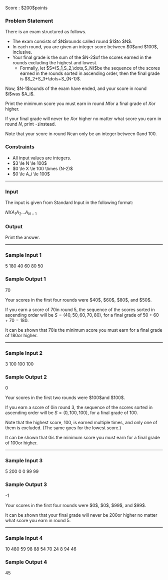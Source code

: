 
<div>

<span>

<span>

<p>
Score : $200$points
</p>

<div>

<section>

### **Problem Statement**

<p>
There is an exam structured as follows.
</p>

<ul>

<li>
The exam consists of $N$rounds called round $1$to $N$.
</li>

<li>
In each round, you are given an integer score between $0$and $100$, inclusive.
</li>

<li>
Your final grade is the sum of the $N-2$of the scores earned in the rounds excluding the highest and lowest.
<ul>

<li>
Formally, let $S=(S_1,S_2,\dots,S_N)$be the sequence of the scores earned in the rounds sorted in ascending order, then the final grade is $S_2+S_3+\dots+S_{N-1}$.
</li>

</ul>

</li>

</ul>

<p>
Now, $N-1$rounds of the exam have ended, and your score in round $i$was $A_i$.

Print the minimum score you must earn in round $N$for a final grade of $X$or higher.

If your final grade will never be $X$or higher no matter what score you earn in round $N$, print `-1`instead.

Note that your score in round $N$can only be an integer between $0$and $100$.
</p>

</section>

</div>

<div>

<section>

### **Constraints**

<ul>

<li>
All input values are integers.
</li>

<li>
$3 \le N \le 100$
</li>

<li>
$0 \le X \le 100 \times (N-2)$
</li>

<li>
$0 \le A_i \le 100$
</li>

</ul>

</section>

</div>

---

<div>

<div>

<section>

### **Input**

<p>
The input is given from Standard Input in the following format:
</p>

<div>

$N$$X$$A_1$$A_2$$\dots$$A_{N-1}$
</div>

</section>

</div>

<div>

<section>

### **Output**

<p>
Print the answer.
</p>

</section>

</div>

</div>

---

<div>

<section>

### **Sample Input 1**

<div>

5 180
40 60 80 50

</div>

</section>

</div>

<div>

<section>

### **Sample Output 1**

<div>

70

</div>

<p>
Your scores in the first four rounds were $40$, $60$, $80$, and $50$.

If you earn a score of $70$in round $5$, the sequence of the scores sorted in ascending order will be $S=(40,50,60,70,80)$, for a final grade of $50+60+70=180$.

It can be shown that $70$is the minimum score you must earn for a final grade of $180$or higher.  
</p>

</section>

</div>

---

<div>

<section>

### **Sample Input 2**

<div>

3 100
100 100

</div>

</section>

</div>

<div>

<section>

### **Sample Output 2**

<div>

0

</div>

<p>
Your scores in the first two rounds were $100$and $100$.

If you earn a score of $0$in round $3$, the sequence of the scores sorted in ascending order will be $S=(0,100,100)$, for a final grade of $100$.

Note that the highest score, $100$, is earned multiple times, and only one of them is excluded. (The same goes for the lowest score.)

It can be shown that $0$is the minimum score you must earn for a final grade of $100$or higher.  
</p>

</section>

</div>

---

<div>

<section>

### **Sample Input 3**

<div>

5 200
0 0 99 99

</div>

</section>

</div>

<div>

<section>

### **Sample Output 3**

<div>

-1

</div>

<p>
Your scores in the first four rounds were $0$, $0$, $99$, and $99$.

It can be shown that your final grade will never be $200$or higher no matter what score you earn in round $5$.
</p>

</section>

</div>

---

<div>

<section>

### **Sample Input 4**

<div>

10 480
59 98 88 54 70 24 8 94 46

</div>

</section>

</div>

<div>

<section>

### **Sample Output 4**

<div>

45

</div>

</section>

</div>

</span>

</span>

</div>
